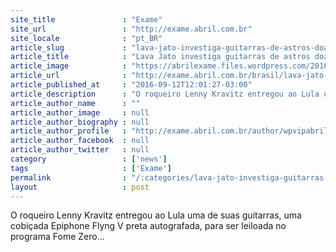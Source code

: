 ```yaml
---
site_title               : "Exame"
site_url                 : "http://exame.abril.com.br"
site_locale              : "pt_BR"
article_slug             : "lava-jato-investiga-guitarras-de-astros-doadas-ao-fome-zero"
article_title            : "Lava Jato investiga guitarras de astros doadas ao Fome Zero"
article_image            : "https://abrilexame.files.wordpress.com/2016/09/size_960_16_9_lenny.jpg?quality=70&strip=all&w=960"
article_url              : "http://exame.abril.com.br/brasil/lava-jato-investiga-guitarras-de-astros-doadas-ao-fome-zero/"
article_published_at     : "2016-09-12T12:01:27-03:00"
article_description      : "O roqueiro Lenny Kravitz entregou ao Lula uma de suas guitarras, uma cobiçada Epiphone Flyng V preta autografada, para ser leiloada no programa Fome Zero..."
article_author_name      : ""
article_author_image     : null
article_author_biography : null
article_author_profile   : "http://exame.abril.com.br/author/wpvipabril/"
article_author_facebook  : null
article_author_twitter   : null
category                 : ['news']
tags                     : ['Exame']
permalink                : "/:categories/lava-jato-investiga-guitarras-de-astros-doadas-ao-fome-zero/"
layout                   : post
---
```


O roqueiro Lenny Kravitz entregou ao Lula uma de suas guitarras, uma cobiçada Epiphone Flyng V preta autografada, para ser leiloada no programa Fome Zero...
